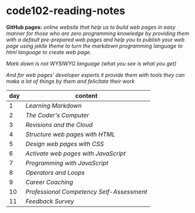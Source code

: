 # code102-reading-notes

**GitHub pages:** *online website that help us to build web pages in easy manner for those who are zero programming knowledge by providing them with a default pre-prepared web pages and help you to publish your web page using jeklle theme to turn the markdown programming language to html language to create web page.*

*Mark down is not WYSIWYG language (what you see is what you get)*

*And for web pages’ developer experts it provide them with tools they can make a lot of things by them and felicitate their work*

**day**     | **content**
---------|---------
1        |*Learning Markdown*
2        |*The Coder's Computer*
3        |*Revisions and the Cloud*
4        |*Structure web pages with HTML*
5        |*Design web pages with CSS*
6        |*Activate web pages with JavaScript*
7        |*Programming with JavaScript*
8        |*Operators and Loops*
9        |*Career Coaching*
10       |*Professional Competency Self-Assessment*
11       |*Feedback Survey*
